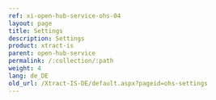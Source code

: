 ```yaml
---
ref: xi-open-hub-service-ohs-04
layout: page
title: Settings
description: Settings
product: xtract-is
parent: open-hub-service
permalink: /:collection/:path
weight: 4
lang: de_DE
old_url: /Xtract-IS-DE/default.aspx?pageid=ohs-settings
---
```

